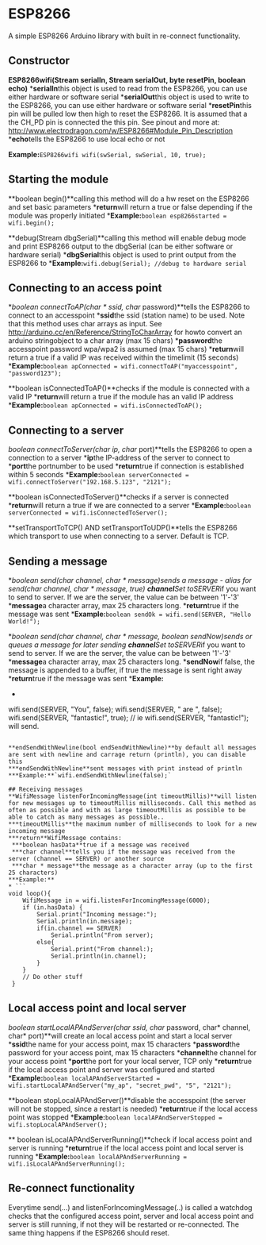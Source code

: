 # ESP8266
A simple ESP8266 Arduino library with built in re-connect functionality.

## Constructor

**ESP8266wifi(Stream serialIn, Stream serialOut, byte resetPin, boolean echo)**
***serialIn**this object is used to read from the ESP8266, you can use either hardware or software serial
***serialOut**this object is used to write to the ESP8266, you can use either hardware or software serial
***resetPin**this pin will be pulled low then high to reset the ESP8266. It is assumed that a the CH_PD pin is connected the this pin. See pinout and more at: http://www.electrodragon.com/w/ESP8266#Module_Pin_Description
***echo**tells the ESP8266 to use local echo or not

**Example:**```ESP8266wifi wifi(swSerial, swSerial, 10, true);```

## Starting the module
**boolean begin()**calling this method will do a hw reset on the ESP8266 and set basic parameters
***return**will return a true or false depending if the module was properly initiated
***Example:**`boolean esp8266started = wifi.begin();`

**debug(Stream dbgSerial)**calling this method will enable debug mode and print ESP8266 output to the dbgSerial (can be either software or hardware serial)
***dbgSerial**this object is used to print output from the ESP8266 to
***Example:**`wifi.debug(Serial); //debug to hardware serial  `

## Connecting to an access point
**boolean connectToAP(char * ssid, char*  password)**tells the ESP8266 to connect to an accesspoint
***ssid**the ssid (station name) to be used. Note that this method uses char arrays as input. See http://arduino.cc/en/Reference/StringToCharArray for howto convert an arduino stringobject to a char array (max 15 chars)
***password**the accesspoint password wpa/wpa2 is assumed (max 15 chars)
***return**will return a true if a valid IP was received within the timelimit (15 seconds)
***Example:**`boolean apConnected = wifi.connectToAP("myaccesspoint", "password123");`

**boolean isConnectedToAP()**checks if the module is connected with a valid IP
***return**will return a true if the module has an valid IP address
***Example:**`boolean apConnected = wifi.isConnectedToAP();`

## Connecting to a server
**boolean connectToServer(char* ip, char* port)**tells the ESP8266 to open a connection to a server
***ip**the IP-address of the server to connect to
***port**the portnumber to be used
***return**true if connection is established within 5 seconds
***Example:**`boolean serverConnected =  wifi.connectToServer("192.168.5.123", "2121");`

**boolean isConnectedToServer()**checks if a server is connected
***return**will return a true if we are connected to a server
***Example:**`boolean serverConnected = wifi.isConnectedToServer();`

**setTransportToTCP() AND setTransportToUDP()**tells the ESP8266 which transport to use when connecting to a server. Default is TCP.

## Sending a message
**boolean send(char channel, char * message)**sends a message - alias for send(char channel, char * message, true)
***channel**Set to**SERVER**if you want to send to server. If we are the server, the value can be between '1'-'3'
***message**a character array, max 25 characters long.
***return**true if the message was sent
***Example:**`boolean sendOk = wifi.send(SERVER, "Hello World!");`

**boolean send(char channel, char * message, boolean sendNow)**sends or queues a message for later sending
***channel**Set to**SERVER**if you want to send to server. If we are the server, the value can be between '1'-'3'
***message**a character array, max 25 characters long.
***sendNow**if false, the message is appended to a buffer, if true the message is sent right away
***return**true if the message was sent
***Example:**
* ```
wifi.send(SERVER, "You", false);
wifi.send(SERVER, " are ", false);
wifi.send(SERVER, "fantastic!", true); // ie wifi.send(SERVER, "fantastic!"); will send.
```

**endSendWithNewline(bool endSendWithNewline)**by default all messages are sent with newline and carrage return (println), you can disable this
***endSendWithNewline**sent messages with print instead of println
***Example:**`wifi.endSendWithNewline(false);`

## Receiving messages
**WifiMessage listenForIncomingMessage(int timeoutMillis)**will listen for new messages up to timeoutMillis milliseconds. Call this method as often as possible and with as large timeoutMillis as possible to be able to catch as many messages as possible..
***timeoutMillis**the maximum number of milliseconds to look for a new incoming message
***return**WifiMessage contains:
 ***boolean hasData**true if a message was received
 ***char channel**tells you if the message was received from the server (channel == SERVER) or another source
 ***char * message**the message as a character array (up to the first 25 characters)
***Example:**
* ```
void loop(){
    WifiMessage in = wifi.listenForIncomingMessage(6000);
    if (in.hasData) {
        Serial.print("Incoming message:");
        Serial.println(in.message);
        if(in.channel == SERVER)
            Serial.println("From server);
        else{
            Serial.print("From channel:);
            Serial.println(in.channel);
        }
    }
    // Do other stuff
 }
```


## Local access point and local server
**boolean startLocalAPAndServer(char* ssid, char* password, char* channel, char* port)**will create an local access point and start a local server
***ssid**the name for your access point, max 15 characters
***password**the password for your access point, max 15 characters
***channel**the channel for your access point
***port**the port for your local server, TCP only
***return**true if the local access point and server was configured and started
***Example:**`boolean localAPAndServerStarted = wifi.startLocalAPAndServer("my_ap", "secret_pwd", "5", "2121");`

**boolean stopLocalAPAndServer()**disable the accesspoint (the server will not be stopped, since a restart is needed)
***return**true if the local access point was stopped
***Example:**`boolean localAPAndServerStopped = wifi.stopLocalAPAndServer();`

** boolean isLocalAPAndServerRunning()**check if local access point and server is running
***return**true if the local access point and local server is running
***Example:**`boolean localAPAndServerRunning = wifi.isLocalAPAndServerRunning();`

## Re-connect functionality
Everytime send(...)  and listenForIncomingMessage(..) is called a watchdog checks that the configured access point, server and local access point and server is still running, if not they will be restarted or re-connected. The same thing happens if the ESP8266 should reset.













